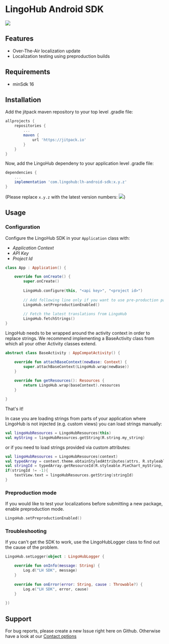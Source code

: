 # LingoHub Android SDK

[![](https://jitpack.io/v/com.lingohub/lh-android-sdk.svg)](https://jitpack.io/#com.lingohub/lh-android-sdk)

## Features

- Over-The-Air localization update
- Localization testing using preproduction builds

## Requirements

- minSdk 16

## Installation

Add the jitpack maven repository to your top level .gradle file:

```groovy
allprojects {
    repositories {
        ...
        maven {
            url 'https://jitpack.io'
        }
    }
}
```

Now, add the LingoHub dependeny to your application level .gradle file:
```groovy
dependencies {
    ...
    implementation 'com.lingohub:lh-android-sdk:x.y.z'
}
```
(Please replace ```x.y.z``` with the latest version numbers: [![](https://jitpack.io/v/com.lingohub/lh-android-sdk.svg)](https://jitpack.io/#com.lingohub/lh-android-sdk))

## Usage

### Configuration

Configure the LingoHub SDK in your `Application` class with:

- *Application Context*
- *API Key* 
- *Project Id* 

```kotlin
class App : Application() {

    override fun onCreate() {
        super.onCreate()
        
        LingoHub.configure(this, "<api key>", "<project id>")
        
        // Add following line only if you want to use pre-production packages.
        LingoHub.setPreproductionEnabled()
        
        // Fetch the latest translations from LingoHub
        LingoHub.fetchStrings()
}
```

LingoHub needs to be wrapped around the activity context in order to replace strings.
We recommend implementing a BaseActivity class from which all your other Activity classes extend.

```kotlin
abstract class BaseActivity : AppCompatActivity() {

    override fun attachBaseContext(newBase: Context) {
        super.attachBaseContext(LingoHub.wrap(newBase))
    }
    
    override fun getResources(): Resources {
        return LingoHub.wrap(baseContext).resources
    }

}
```

That's it!

In case you are loading strings from parts of your application where LingoHub is not injected (e.g. custom views) you can load strings manually:
```kotlin
val lingoHubResources = LingoHubResources(this)
val myString = lingoHubResources.getString(R.string.my_string)
```
or if you need to load strings provided via custom attributes:
```kotlin
val lingoHubResources = LingoHubResources(context)
val typedArray = context.theme.obtainStyledAttributes(attrs, R.styleable.PieChart, 0, 0)
val stringId = typedArray.getResourceId(R.styleable.PieChart_myString, -1)
if(stringId != -1){
    textView.text = lingoHubResources.getString(stringId)
}
```

### Preproduction mode

If you would like to test your localizations before submitting a new package, enable preproduction mode.

```kotlin
LingoHub.setPreproductionEnabled()
```

### Troubleshooting

If you can't get the SDK to work, use the LingoHubLogger class to find out the cause of the problem.

```kotlin
LingoHub.setLogger(object : LingoHubLogger {

    override fun onInfo(message: String) {
        Log.d("LH SDK", message)
    }
    
    override fun onError(error: String, cause : Throwable?) {
        Log.e("LH SDK", error, cause)
    }
   
})
```

## Support

For bug reports, please create a new Issue right here on Github. Otherwise have a look at our [Contact options](https://lingohub.com/support)
